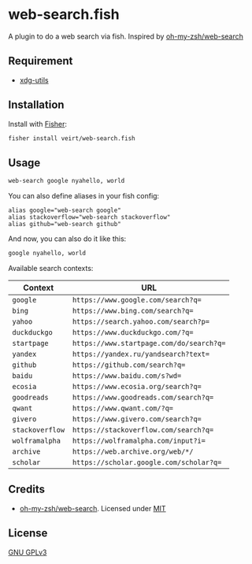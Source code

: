 # web-search.fish

A plugin to do a web search via fish.
Inspired by [oh-my-zsh/web-search](https://github.com/ohmyzsh/ohmyzsh/tree/master/plugins/web-search)

## Requirement

- [xdg-utils](https://github.com/freedesktop/xdg-utils)

## Installation

Install with [Fisher](https://github.com/jorgebucaran/fisher):

```sh
fisher install veirt/web-search.fish
```

## Usage

```sh
web-search google nyahello, world
```

You can also define aliases in your fish config:

```fish
alias google="web-search google"
alias stackoverflow="web-search stackoverflow"
alias github="web-search github"
```

And now, you can also do it like this:

```sh
google nyahello, world
```

Available search contexts:

| Context         | URL                                      |
| --------------- | ---------------------------------------- |
| `google`        | `https://www.google.com/search?q=`       |
| `bing`          | `https://www.bing.com/search?q=`         |
| `yahoo`         | `https://search.yahoo.com/search?p=`     |
| `duckduckgo`    | `https://www.duckduckgo.com/?q=`         |
| `startpage`     | `https://www.startpage.com/do/search?q=` |
| `yandex`        | `https://yandex.ru/yandsearch?text=`     |
| `github`        | `https://github.com/search?q=`           |
| `baidu`         | `https://www.baidu.com/s?wd=`            |
| `ecosia`        | `https://www.ecosia.org/search?q=`       |
| `goodreads`     | `https://www.goodreads.com/search?q=`    |
| `qwant`         | `https://www.qwant.com/?q=`              |
| `givero`        | `https://www.givero.com/search?q=`       |
| `stackoverflow` | `https://stackoverflow.com/search?q=`    |
| `wolframalpha`  | `https://wolframalpha.com/input?i=`      |
| `archive`       | `https://web.archive.org/web/*/`         |
| `scholar`       | `https://scholar.google.com/scholar?q=`  |

## Credits

- [oh-my-zsh/web-search](https://github.com/ohmyzsh/ohmyzsh/tree/master/plugins/web-search). Licensed under [MIT](https://choosealicense.com/licenses/mit/)

## License

[ GNU GPLv3 ](https://choosealicense.com/licenses/gpl-3.0/)
